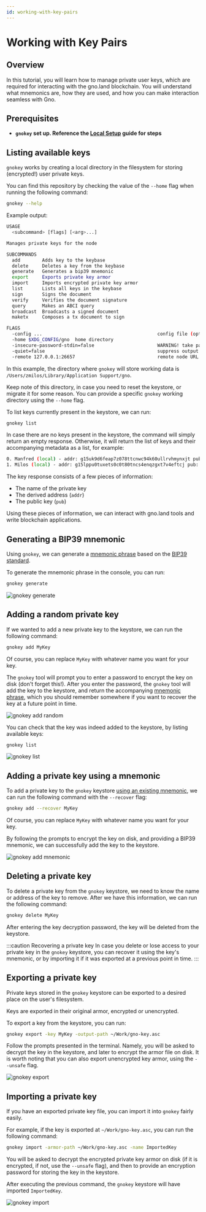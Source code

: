 ```yaml
---
id: working-with-key-pairs
---
```


# Working with Key Pairs

## Overview

In this tutorial, you will learn how to manage private user keys, which are required for interacting with the gno.land
blockchain. You will understand what mnemonics are, how they are used, and how you can make interaction seamless with
Gno.

## Prerequisites

- **`gnokey` set up. Reference the [Local Setup](local-setup.md#3-installing-other-gno-tools) guide for steps**

## Listing available keys

`gnokey` works by creating a local directory in the filesystem for storing (encrypted!) user private keys.

You can find this repository by checking the value of the `--home` flag when running the following command:

```bash
gnokey --help
```

Example output:

```bash
USAGE
  <subcommand> [flags] [<arg>...]

Manages private keys for the node

SUBCOMMANDS
  add        Adds key to the keybase
  delete     Deletes a key from the keybase
  generate   Generates a bip39 mnemonic
  export     Exports private key armor
  import     Imports encrypted private key armor
  list       Lists all keys in the keybase
  sign       Signs the document
  verify     Verifies the document signature
  query      Makes an ABCI query
  broadcast  Broadcasts a signed document
  maketx     Composes a tx document to sign

FLAGS
  -config ...                                          config file (optional)
  -home $XDG_CONFIG/gno  home directory
  -insecure-password-stdin=false                       WARNING! take password from stdin
  -quiet=false                                         suppress output during execution
  -remote 127.0.0.1:26657                              remote node URL
```

In this example, the directory where `gnokey` will store working data
is `/Users/zmilos/Library/Application Support/gno`.

Keep note of this directory, in case you need to reset the keystore, or migrate it for some reason.
You can provide a specific `gnokey` working directory using the `--home` flag.

To list keys currently present in the keystore, we can run:

```bash
gnokey list
```

In case there are no keys present in the keystore, the command will simply return an empty response.
Otherwise, it will return the list of keys and their accompanying metadata as a list, for example:

```bash
0. Manfred (local) - addr: g15uk9d6feap7z078ttcnwc94k60ullrvhmynxjt pub: gpub1pgfj7ard9eg82cjtv4u4xetrwqer2dntxyfzxz3pqvn87u43scec4zfgn4la3nt237nehzydzayqxe43fx63lq6rty9c5almet4, path: <nil>
1. Milos (local) - addr: g15lppu0tuxets0c0t80tncs4enqzgxt7v4eftcj pub: gpub1pgfj7ard9eg82cjtv4u4xetrwqer2dntxyfzxz3pqw2kkzujprgrfg7vumg85mccsf790n5ep6htpygkuwedwuumf2g7ydm4vqf, path: <nil>
```

The key response consists of a few pieces of information:

- The name of the private key
- The derived address (`addr`)
- The public key (`pub`)

Using these pieces of information, we can interact with gno.land tools and write blockchain applications.

## Generating a BIP39 mnemonic

Using `gnokey`, we can generate a [mnemonic phrase](https://en.bitcoin.it/wiki/Seed_phrase) based on
the [BIP39 standard](https://github.com/bitcoin/bips/blob/master/bip-0039.mediawiki).

To generate the mnemonic phrase in the console, you can run:

```bash
gnokey generate
```

![gnokey generate](../../assets/getting-started/local-setup/creating-a-key-pair/gnokey-generate.gif)

## Adding a random private key

If we wanted to add a new private key to the keystore, we can run the following command:

```bash
gnokey add MyKey
```

Of course, you can replace `MyKey` with whatever name you want for your key.

The `gnokey` tool will prompt you to enter a password to encrypt the key on disk (don't forget this!).
After you enter the password, the `gnokey` tool will add the key to the keystore, and return the accompanying [mnemonic
phrase](https://en.bitcoin.it/wiki/Seed_phrase), which you should remember somewhere if you want to recover the key at a
future point in time.

![gnokey add random](../../assets/getting-started/local-setup/creating-a-key-pair/gnokey-add-random.gif)

You can check that the key was indeed added to the keystore, by listing available keys:

```bash
gnokey list
```

![gnokey list](../../assets/getting-started/local-setup/creating-a-key-pair/gnokey-list.gif)

## Adding a private key using a mnemonic

To add a private key to the `gnokey` keystore [using an existing mnemonic](#generating-a-bip39-mnemonic), we can run the
following command with the
`--recover` flag:

```bash
gnokey add --recover MyKey
```

Of course, you can replace `MyKey` with whatever name you want for your key.

By following the prompts to encrypt the key on disk, and providing a BIP39 mnemonic, we can successfully add
the key to the keystore.

![gnokey add mnemonic](../../assets/getting-started/local-setup/creating-a-key-pair/gnokey-add-mnemonic.gif)

## Deleting a private key

To delete a private key from the `gnokey` keystore, we need to know the name or address of the key to remove.
After we have this information, we can run the following command:

```bash
gnokey delete MyKey
```

After entering the key decryption password, the key will be deleted from the keystore.

:::caution Recovering a private key
In case you delete or lose access to your private key in the `gnokey` keystore, you
can recover it using the key's mnemonic, or by importing it if it was exported at a previous point in time.
:::

## Exporting a private key

Private keys stored in the `gnokey` keystore can be exported to a desired place
on the user's filesystem.

Keys are exported in their original armor, encrypted or unencrypted.

To export a key from the keystore, you can run:

```bash
gnokey export -key MyKey -output-path ~/Work/gno-key.asc
```

Follow the prompts presented in the terminal. Namely, you will be asked to decrypt the key in the keystore,
and later to encrypt the armor file on disk. It is worth noting that you can also export unencrypted key armor, using
the `--unsafe` flag.

![gnokey export](../../assets/getting-started/local-setup/creating-a-key-pair/gnokey-export.gif)

## Importing a private key

If you have an exported private key file, you can import it into `gnokey` fairly easily.

For example, if the key is exported at `~/Work/gno-key.asc`, you can run the following command:

```bash
gnokey import -armor-path ~/Work/gno-key.asc -name ImportedKey
```

You will be asked to decrypt the encrypted private key armor on disk (if it is encrypted, if not, use the `--unsafe`
flag), and then to provide an encryption password for storing the key in the keystore.

After executing the previous command, the `gnokey` keystore will have imported `ImportedKey`.

![gnokey import](../../assets/getting-started/local-setup/creating-a-key-pair/gnokey-import.gif)
